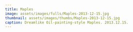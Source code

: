 ```yaml
---
title: Maples
image: assets/images/fulls/Maples-2013-12-15.jpg
thumbnail: assets/images/thumbs/Maples-2013-12-15.jpg
caption: Dreamlike Oil-painting-style Maples. 2013.12.15.
---
```

